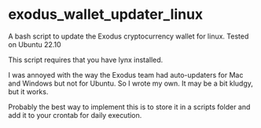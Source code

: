 # exodus_wallet_updater_linux
A bash script to update the Exodus cryptocurrency wallet for linux.
Tested on Ubuntu 22.10

This script requires that you have lynx installed.  

I was annoyed with the way the Exodus team had auto-updaters for Mac and Windows but not for Ubuntu.
So I wrote my own.  It may be a bit kludgy, but it works.

Probably the best way to implement this is to store it in a scripts folder and add it to your crontab
for daily execution.
